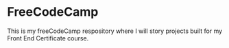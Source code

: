 # FreeCodeCamp
This is my freeCodeCamp respository where I will story projects built for my Front End Certificate course. 
